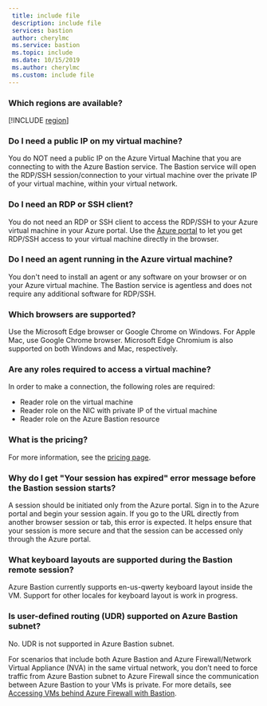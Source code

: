 ```yaml
---
 title: include file
 description: include file
 services: bastion
 author: cherylmc
 ms.service: bastion
 ms.topic: include
 ms.date: 10/15/2019
 ms.author: cherylmc
 ms.custom: include file
---
```



### <a name="regions"></a>Which regions are available?

[!INCLUDE [region](bastion-regions-include.md)]

### <a name="publicip"></a>Do I need a public IP on my virtual machine?

You do NOT need a public IP on the Azure Virtual Machine that you are connecting to with the Azure Bastion service. The Bastion service will open the RDP/SSH session/connection to your virtual machine over the private IP of your virtual machine, within your virtual network.

### <a name="rdpssh"></a>Do I need an RDP or SSH client?

You do not need an RDP or SSH client to access the RDP/SSH to your Azure virtual machine in your Azure portal. Use the [Azure portal](https://portal.azure.com) to let you get RDP/SSH access to your virtual machine directly in the browser.

### <a name="agent"></a>Do I need an agent running in the Azure virtual machine?

You don't need to install an agent or any software on your browser or on your Azure virtual machine. The Bastion service is agentless and does not require any additional software for RDP/SSH.

### <a name="browsers"></a>Which browsers are supported?

Use the Microsoft Edge browser or Google Chrome on Windows. For Apple Mac, use Google Chrome browser. Microsoft Edge Chromium is also supported on both Windows and Mac, respectively.

### <a name="roles"></a>Are any roles required to access a virtual machine?

In order to make a connection, the following roles are required:

* Reader role on the virtual machine
* Reader role on the NIC with private IP of the virtual machine
* Reader role on the Azure Bastion resource

### <a name="pricingpage"></a>What is the pricing?

For more information, see the [pricing page](https://aka.ms/BastionHostPricing).

### <a name="session"></a>Why do I get "Your session has expired" error message before the Bastion session starts?

A session should be initiated only from the Azure portal. Sign in to the Azure portal and begin your session again. If you go to the URL directly from another browser session or tab, this error is expected. It helps ensure that your session is more secure and that the session can be accessed only through the Azure portal.

### <a name="keyboard"></a>What keyboard layouts are supported during the Bastion remote session?

Azure Bastion currently supports en-us-qwerty keyboard layout inside the VM.  Support for other locales for keyboard layout is work in progress.

### <a name="udr"></a>Is user-defined routing (UDR) supported on Azure Bastion subnet?
No. UDR is not supported in Azure Bastion subnet. 

For scenarios that include both Azure Bastion and Azure Firewall/Network Virtual Appliance (NVA) in the same virtual network, you don’t need to force traffic from Azure Bastion subnet to Azure Firewall since the communication between Azure Bastion to your VMs is private.  For more details, see [Accessing VMs behind Azure Firewall with Bastion]( https://azure.microsoft.com/blog/accessing-virtual-machines-behind-azure-firewall-with-azure-bastion/).
